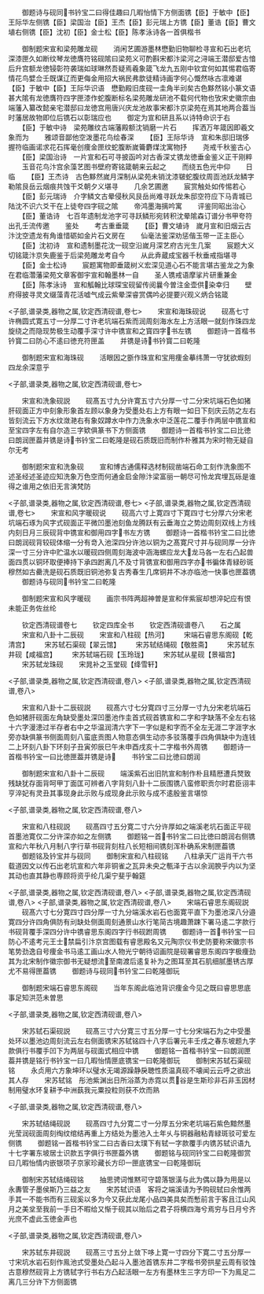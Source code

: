 <!-- { "loadSidebar": true } -->
　　御题诗与砚同书钤宝二曰得佳趣曰几暇怡情下方侧面镌【臣】于敏中【臣】王际华左侧镌【臣】梁国治【臣】王杰【臣】彭元瑞上方镌【臣】董诰【臣】曹文埴右侧镌【臣】沈初【臣】金士松【臣】陈孝泳诗各一首俱楷书














　　御制题宋宣和梁苑雕龙砚
　　消闲艺圃游墨林懋勤旧物聊检寻宣和石出老坑深漆匣久如断纹琴龙徳膺符铭砚隂曰梁苑义可酌斟宋都汴梁河之浔端王潜邸爱古愔后升宫额龙徳锓彰符袭瑞如球琳然吾疑焉羲象箴飞龙九五刚中钦宜何如其惕君临寄情花鸟嬖佥壬既谋辽而更侮金用招大祸民弗歆徒精诗画字何心慨然咏古凛难谌【臣】于敏中【臣】王际华识语　懋勤殿旧庋砚一圭角半刓矣古色黟然铭小篆文语甚大隂有龙徳膺符四字匣漆作蛇腹断标名梁苑雕龙研池不载何代物也攷宋史徽宗由端藩入纂改懿亲宅潜邸曰龙徳宫用唐兴庆龙池故事宋都汴京梁苑在焉其地两合葢当时藩居故物即位后镌石以彰瑞应也
　　御定为宣和研且系以诗特命识于右
　　【臣】于敏中诗　梁苑雕纹古端藩殿额沈销磨一片石
　　挥洒万年箴因即羲文象而为
　　雅颂音鄙他空泼墨花鸟绘春深
　　【臣】王际华诗　宣和朱邸旧瑞侈握符临画诺求花石挥毫创痩金匣纹蛇腹断嵗籥麝煤沈寓物抒
　　尧戒千秋鉴古心
　　【臣】梁国治诗　一片宣和石可寻披函吟对古香深丈镌龙徳垂金鉴义正干刚粹
　　玉音花鸟汴宫余藻艺图书壁府寄铭箴朝来云起之
　　而绕五色光中仰
　　日临
　　【臣】王杰诗　古色黟然嵗月深制从梁苑未销沈漆皲蛇腹纹周靣池跃龙鳞字勒隂艮岳云烟痕共蚀干爻朝夕义堪寻
　　几余艺圃邀
　　宸赏触处如传惕若心
　　【臣】彭元瑞诗　介字鳞文古晕侵秋风艮岳尚难寻跃龙朱邸空符应下马青城已陆沈不识六爻干在上徒夸四字砚之隂
　　帝鸿墨海摛吟寓
　　评鉴同昭出治心
　　【臣】董诰诗　七百年遗制龙池字可寻跃鳞形宛转积沈晕隂森订谱分书甲夸符出孔壬流传邀
　　鉴处
　　考古重垂箴
　　【臣】曹文埴诗　嵗月宣和旧烟云古汴沈空遗龙有角谁惜砺如金片石文房在
　　仙毫法鉴深劝惩偕玉带一正主臣心
　　【臣】沈初诗　宣和遗制墨花沈一砚空沿嵗月深艺府古光生几案
　　宸题大义切铭箴汴京失鹿鉴于后梁苑雕龙考自今
　　从此弆蔵成宝器千秋垂戒指堪寻
　　【臣】金士松诗
　　宸题寓物即垂箴树义宏深见道心石不能言堪古鉴龙之为象在君临濳藩梁苑文章客御宇宣和翰墨林一自
　　圣人镌戒语摩挲片研重兼金
　　【臣】陈孝泳诗　宣和觚翰比球琛宝砚留传阅曩今曽注金壶供染幸归
　　壁府得披寻灵文缀藻青花活嘘气成云紫晕深睿赏偶吟必提要兴观义炳合铭箴






<子部,谱录类,器物之属,钦定西清砚谱,卷七>
　　宋宣和海珠砚说
　　砚髙七寸许椭圆式寛五寸一分厚二寸许老坑端石紫而润周刻海水左上方活眼一就刻作珠四龙旋绕之而隐现势极生动覆手深寸许中镌宣和之寳四字书左镌
　　御题诗一首楷书钤寳二曰防心不逺曰徳充符匣盖
　　并镌是诗书钤寳二曰乾隆









　　御制题宋宣和海珠砚
　　活眼因之斵作珠宣和宝用痩金摹纬萧一守犹欲煆刻四龙余深意乎













<子部,谱录类,器物之属,钦定西清砚谱,卷七>








　　宋宣和洗象砚説
　　砚髙五寸九分许寛五寸六分厚一寸二分宋坑端石色如猪肝砚面正方中刻象形象首左顾以象身为受墨处右上方有眼一如日下刻庆云防之左右皆刻流云下方水纹潋滟右有象奴蹲水中作力洗象水中泛莲花二覆手作两层中镌宣和至宝四字左有自尔造三字欵俱篆书下方侧面镌
　　御题诗一首楷书钤宝二曰比徳曰朗润匣葢并镌是诗书钤宝二曰乾隆是砚石质既旧而制作朴雅其为宋时物无疑自尔无考













　　御制题宋宣和洗象砚
　　宣和博古通儒释选材制砚凿端石命工刻作洗象图不述圣经述圣迹应知洗象万色空而何通金启金隙汴梁富丽一朝尽可怜龙宾埋瓦砾是谁得之谁用之依旧无言演梵防











<子部,谱录类,器物之属,钦定西清砚谱,卷七>
<子部,谱录类,器物之属,钦定西清砚谱,卷七>
　　宋宣和风字暖砚说
　　砚高六寸上寛四寸下寛四寸七分厚六分宋老坑端石琢为风字式砚面正平微凹墨池刻鱼龙腾跃有云垂海立之势边周刻双线上方线内刻日月三辰砚背中镌宣和御用四字书左方镌
　　御题诗一首楷书钤宝二曰比徳曰朗润砚背较砚体缩一分有竒入池深四分许池以铜为之髙寛尺寸并与砚同厚一分许深一寸三分许中贮温水以暖砚四侧周刻海波中涵海螺应龙大龙马各一左右凸起兽面四贯以铜环取便捧持下承四跗离几不及寸背镌宣和御用四字亦书徧体青緑砂斑穆然如古罍洗是砚石质既旧铜池弥复古秀春生几席铜井不冰亦临池一快事也匣葢镌
　　御题诗与砚同书钤宝二曰乾隆

　　御制题宋宣和风字暖砚
　　画宗书阵两超神曽是宣和伴紫宸却想淬妃应有恨未能正务佐丝纶












　　钦定西清砚谱卷七
　　钦定四库全书
　　钦定西清砚谱卷八
　　石之属
　　宋宣和八卦十二辰砚
　　宋宣和八柱砚【热河】
　　宋端石睿思东阁砚【乾清宫】
　　宋苏轼石渠砚【翠云馆】
　　宋苏轼结绳砚【敬胜斋】
　　宋苏轼东井砚【咸福宫】
　　宋苏轼端石砚【玉玲珑】
　　宋苏轼从星砚【景福宫】
　　宋苏轼龙珠砚
　　宋晁补之玉堂砚【绛雪轩】



<子部,谱录类,器物之属,钦定西清砚谱,卷八>
<子部,谱录类,器物之属,钦定西清砚谱,卷八>








　　宋宣和八卦十二辰砚説
　　砚髙六寸七分寛四寸三分厚一寸九分宋老坑端石色如猪肝砚面左角缺受墨处深凹墨池作圭首式砚首镌宣和二字和字缺落不全左右铭十六字漫漶过半存者右中之华温润清六字下一字似是和字而不全左无涯二字涯字水旁亦缺俱篆书侧面周刻八蛮底贡图人物意态俱生动亦多驳落覆手四角俱缺中为连钱二上环刻八卦下环刻子丑寅夘辰巳午未申酉戌亥十二字楷书外周镌
　　御题诗一首楷书钤宝一曰比徳匣葢并镌是诗
　　书钤宝二曰比徳曰朗润












　　御制题宋宣和八卦十二辰砚
　　端溪紫石出旧阬宣和制作朴且精厯遭兵燹致残缺犹存面背呵甲丁面匡可辨者八字背刻八卦十二辰围镌八蛮修职贡尔时君臣诩丰亨淬妃有灵丑其事现身此示败与成现身此示败与成不逺殷鉴言堪惊











<子部,谱录类,器物之属,钦定西清砚谱,卷八>








　　宋宣和八柱砚説
　　砚髙四寸五分寛二寸六分许厚如之端溪老坑石面正平砚首墨池寛仅二分许深亦如之左侧镌
　　御题铭一首书钤宝二曰比徳曰朗润右侧镌宣和六年秋八月制八字行草书砚背刻柱八长短相间镌刻浑朴确系宋制匣葢镌
　　御题铭及钤宝并与砚同
　　御制宋宣和八柱砚铭
　　八柱承天广运肖干六书载道因文以传石出老坑宣和六年非铜雀之瓦异未央之甎泽于古以余润腴乎内以为坚其动也直其静也専顾将资乎纶几渠宁斐乎翰筵











<子部,谱录类,器物之属,钦定西清砚谱,卷八>
<子部,谱录类,器物之属,钦定西清砚谱,卷八>
<子部,谱录类,器物之属,钦定西清砚谱,卷八>
　　宋端石睿思东阁砚説
　　砚髙六寸七分寛四寸四分厚一寸九分端溪水岩石也面寛平直下为墨池深八分邉寛四分许四角俱防有刓缺处侧面周刻通景山水行笔简古境趣萧踈下署马逺二字款行书砚背覆手深四分许中镌睿思东阁四字行书砚跗周镌
　　御题诗一首书钤宝一曰防心不逺考元王士禁扁引汴京宫图载有睿思殿名又元陶宗仪书史防要称宋徽宗书笔势劲逸自号痩金书马逺工画山水人物光宁朝待诏画院是砚署睿思东阁四字极痩劲其为北宋制作徽宗御书无疑想流至南渡后逺复补为之图耳至其石肌细腻墨锈古厚尤不易得匣葢镌
　　御题诗与砚同书钤宝二曰乾隆御玩


　　御制题宋端石睿思东阁砚
　　当年东阁此临池背识痩金今见之既曰睿思思底事足知洪范未曽思













<子部,谱录类,器物之属,钦定西清砚谱,卷八>








　　宋苏轼石渠砚説
　　砚髙三寸六分寛三寸五分厚一寸七分宋端石为之中受墨处环以墨池边周刻流云左右侧面镌宋苏轼铭四十八字后署元丰壬戌之春东坡题九字款俱行书覆手凹下为两层与砚面式相应中镌
　　御题铭一首楷书钤宝一曰朗润匣葢并镌是铭行书钤宝一曰几暇怡情匣底镌宝一曰乾隆御玩
　　御制宋苏轼石渠砚铭
　　永贞用六方象坤环以璧水无竭源躁静戾聴性质温真砚不壊闻云云呼之欲出其人存
　　宋苏轼铭　彤池紫渊出日所浴蒸为赤霓以贯谷是生斯珍非石非玉因材制用璧水环复耕予中洲蓺我元粟投粒则获不炊而熟










<子部,谱录类,器物之属,钦定西清砚谱,卷八>








　　宋苏轼结绳砚説
　　砚髙四寸九分寛二寸一分厚五分宋老坑端石紫色黯然墨光莹润砚面周刻绹纹绾结再重上方结处为墨池入土年乆与铜器融粘青緑斑驳可爱左侧镌
　　御题铭一首楷书钤宝二曰古香曰太璞下有轼一字款覆手内镌苏轼识语九十七字署东坡居士识款五字俱行书匣葢外镌
　　御题铭与砚同钤宝二曰乾隆御赏曰几暇怡情内嵌银项子京家珍藏长方印一匣底镌宝一曰乾隆御玩













　　御制宋苏轼结绳砚铭
　　抽思骋词惟黙可守碧落银潢与此为偶以静为用是以永夀管子墨侯斯乃三益之友
　　宋苏轼识语　客将之端溪请为予购砚轼曰余惟两手其一不能书而有三砚奚以多为今又获此龙尾小品四美具矣而慙前言于客且江山风月之美坌至我前一手日不暇给又惭于砚其以贻后之君子将横四海兮焉穷与日月兮齐光庶不虚此玉徳金声也







<子部,谱录类,器物之属,钦定西清砚谱,卷八>








　　宋苏轼东井砚説
　　砚髙三寸五分上敛下哆上寛一寸四分下寛二寸五分厚一寸宋坑水岩石刻作鳯池式受墨处凸起斗入墨池首镌东井二字楷书旁拱星云周有驳蚀古意穆然砚背上方镌轼字行书右方凸起活眼一左方有墨林生三字方印一下为鳯足二离几三分许下方侧面镌
